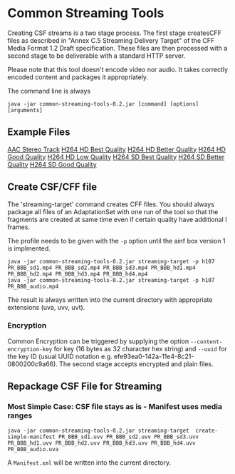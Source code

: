 # Common Streaming Tools

Creating CSF streams is a two stage process. The first stage createsCFF files as described in "Annex C.5 Streaming Delivery 
Target" of the CFF Media Format 1.2 Draft specification. These files are then processed with a second stage to be 
deliverable with a standard HTTP server. 

Please note that this tool doesn't encode video nor audio. It takes correctly encoded content and packages it appropriately.

The command line is always

```
java -jar common-streaming-tools-0.2.jar [command] [options] [arguments]
```


## Example Files

[AAC Stereo Track](https://castlabs-dl.s3.amazonaws.com/public/drmtoday/sample_media_files_for_packager/PR_testfiles/PR_BBB_audio.mp4)
[H264 HD Best Quality](https://castlabs-dl.s3.amazonaws.com/public/drmtoday/sample_media_files_for_packager/PR_testfiles/PR_BBB_hd1.mp4)
[H264 HD Better Quality](https://castlabs-dl.s3.amazonaws.com/public/drmtoday/sample_media_files_for_packager/PR_testfiles/PR_BBB_hd2.mp4)
[H264 HD Good Quality](https://castlabs-dl.s3.amazonaws.com/public/drmtoday/sample_media_files_for_packager/PR_testfiles/PR_BBB_hd3.mp4)
[H264 HD Low Quality](https://castlabs-dl.s3.amazonaws.com/public/drmtoday/sample_media_files_for_packager/PR_testfiles/PR_BBB_hd4.mp4)
[H264 SD Best Quality](https://castlabs-dl.s3.amazonaws.com/public/drmtoday/sample_media_files_for_packager/PR_testfiles/PR_BBB_sd1.mp4)
[H264 SD Better Quality](https://castlabs-dl.s3.amazonaws.com/public/drmtoday/sample_media_files_for_packager/PR_testfiles/PR_BBB_sd2.mp4)
[H264 SD Good Quality](https://castlabs-dl.s3.amazonaws.com/public/drmtoday/sample_media_files_for_packager/PR_testfiles/PR_BBB_sd3.mp4)


## Create CSF/CFF file

The 'streaming-target' command creates CFF files. You should always package all files of an AdaptationSet with one run of
the tool so that the fragments are created at same time even if certain quality have additional I frames.

The profile needs to be given with the `-p` option until the ainf box version 1 is implmented. 


```
java -jar common-streaming-tools-0.2.jar streaming-target -p h107 PR_BBB_sd1.mp4 PR_BBB_sd2.mp4 PR_BBB_sd3.mp4 PR_BBB_hd1.mp4 PR_BBB_hd2.mp4 PR_BBB_hd3.mp4 PR_BBB_hd4.mp4 
java -jar common-streaming-tools-0.2.jar streaming-target -p h107 PR_BBB_audio.mp4 
```

The result is always written into the current directory with appropriate extensions (uva, uvv, uvt). 

### Encryption
 
Common Encryption can be triggered by supplying the option `--content-encryption-key` for key (16 bytes as 32
character hex string) and `--uuid` for the key ID (usual UUID notation e.g. efe93ea0-142a-11e4-8c21-0800200c9a66). 
The second stage accepts encrypted and plain files. 


## Repackage CSF File for Streaming


### Most Simple Case: CSF file stays as is - Manifest uses media ranges

```
java -jar common-streaming-tools-0.2.jar streaming-target  create-simple-manifest PR_BBB_sd1.uvv PR_BBB_sd2.uvv PR_BBB_sd3.uvv PR_BBB_hd1.uvv PR_BBB_hd2.uvv PR_BBB_hd3.uvv PR_BBB_hd4.uvv PR_BBB_audio.uva
```

A `Manifest.xml` will be written into the current directory. 

